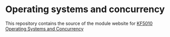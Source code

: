 # Operating systems and concurrency 

This repository contains the source of the module website for
<a href="https://davidkendall.github.io/kf5010">KF5010 Operating Systems and Concurrency</a>
